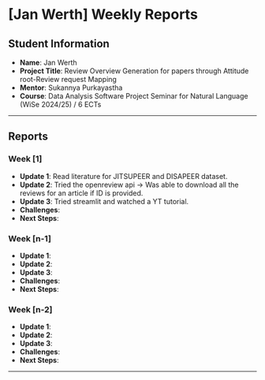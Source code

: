 # [Jan Werth] Weekly Reports

## Student Information
- **Name**: Jan Werth
- **Project Title**: Review Overview Generation for papers through Attitude root-Review request Mapping 
- **Mentor**: Sukannya Purkayastha
- **Course**: Data Analysis Software Project Seminar for Natural Language (WiSe 2024/25) / 6 ECTs

---

## Reports

### Week [1]

- **Update 1**: Read literature for JITSUPEER and DISAPEER dataset.
- **Update 2**: Tried the openreview api -> Was able to download all the reviews for an article if ID is provided.
- **Update 3**: Tried streamlit and watched a YT tutorial.
- **Challenges**: 
- **Next Steps**: 

### Week [n-1]

- **Update 1**: 
- **Update 2**: 
- **Update 3**: 
- **Challenges**: 
- **Next Steps**: 

### Week [n-2]

- **Update 1**: 
- **Update 2**: 
- **Update 3**: 
- **Challenges**: 
- **Next Steps**: 

---
